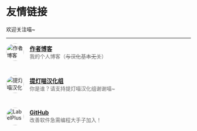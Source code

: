 # 友情链接

欢迎关注喵~

---


<div style="display: flex; flex-direction: column; gap: 24px;">

<div style="display: flex; align-items: center; width: 100%; margin-bottom: 16px;">
  <img src="https://image.yeding.top/img/icon2.jpg" alt="作者博客 Logo" style="width:48px; height:48px; border-radius: 50%; margin-right: 16px;">
  <div>
    <a href="https://www.yeding.top/" target="_blank" style="font-size: 1.1em; font-weight: bold;">作者博客</a><br>
    <span style="color: #666;">我的个人博客（<s>与汉化基本无关</s>）</span>
  </div>
</div>

<div style="display: flex; align-items: center; width: 100%; margin-bottom: 16px;">
  <img src="https://yuriful.top/favicon.ico" alt="提灯喵汉化组 Logo" style="width:48px; height:48px; border-radius: 50%; margin-right: 16px;">
  <div>
    <a href="https://yuriful.top/" target="_blank" style="font-size: 1.1em; font-weight: bold;">提灯喵汉化组</a><br>
    <span style="color: #666;">你是谁？请支持提灯喵汉化组谢谢喵~</span>
  </div>
</div>

<div style="display: flex; align-items: center; width: 100%; margin-bottom: 16px;">
  <img src="https://labelplusfx-guide.yeding.top/logo.png" alt="LabelPlus" style="width:48px; height:48px; border-radius: 50%; margin-right: 16px;">
  <div>
    <a href="https://github.com/Lost-Swords/LabelPlusFX_New" target="_blank" style="font-size: 1.1em; font-weight: bold;">GitHub</a><br>
    <span style="color: #666;">改善软件急需编程大手子加入！</span>
  </div>
</div>

</div>


